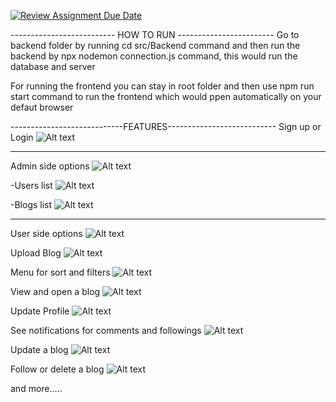 [![Review Assignment Due Date](https://classroom.github.com/assets/deadline-readme-button-24ddc0f5d75046c5622901739e7c5dd533143b0c8e959d652212380cedb1ea36.svg)](https://classroom.github.com/a/U8VHH9NX)

-------------------------- HOW TO RUN ------------------------
Go to backend folder by running cd src/Backend command and then run the backend by
npx nodemon connection.js command, this would run the database and server

For running the frontend you can stay in root folder and then use
npm run start command to run the frontend which would ppen automatically on your defaut browser

----------------------------FEATURES---------------------------
Sign up or Login
![Alt text](image.png)

---

Admin side options
![Alt text](image-1.png)

-Users list
![Alt text](image-2.png)

-Blogs list
![Alt text](image-3.png)

---

User side options
![Alt text](image-4.png)

Upload Blog
![Alt text](image-5.png)

Menu for sort and filters
![Alt text](image-6.png)

View and open a blog
![Alt text](image-7.png)

Update Profile
![Alt text](image-8.png)

See notifications for comments and followings
![Alt text](image-9.png)

Update a blog
![Alt text](image-10.png)

Follow or delete a blog
![Alt text](image-11.png)

and more.....
